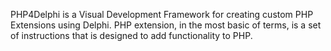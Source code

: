 PHP4Delphi  is a Visual Development Framework for creating custom PHP Extensions using Delphi. PHP extension, in the most basic of terms, is a set of instructions that is designed to add functionality to PHP.